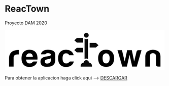 # ReacTown

Proyecto DAM 2020

![Texto](logo.png)

Para obtener la aplicacion haga click aqui --> [DESCARGAR](app-debug.apk)
